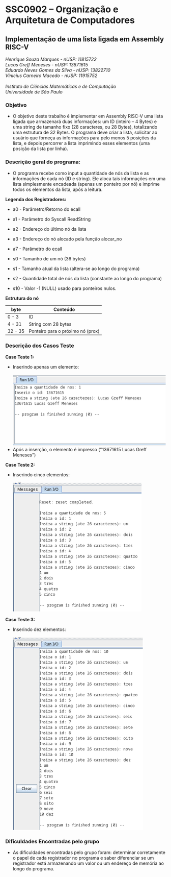 # SSC0902 – Organização e Arquitetura de Computadores
## Implementação de uma lista ligada em Assembly RISC-V

*Henrique Souza Marques - nUSP: 11815722*<br>
*Lucas Greff Meneses - nUSP: 13671615*<br>
*Eduardo Neves Gomes da Silva - nUSP: 13822710*<br>
*Vinicius Carneiro Macedo - nUSP: 11915752*<br><br>
*Instituto de Ciências Matemáticas e de Computação*<br>
*Universidade de São Paulo*

### Objetivo

- O objetivo deste trabalho é implementar em Assembly RISC-V uma lista ligada que armazenará duas informações: um ID (inteiro – 4 Bytes) e uma string de tamanho fixo (28 caracteres, ou 28 Bytes), totalizando uma estrutura de 32 Bytes. O programa deve criar a lista, solicitar ao usuário que forneça as informações para pelo menos 5 posições da lista, e depois percorrer a lista imprimindo esses elementos (uma posição da lista por linha).

### Descrição geral do programa:
- O programa recebe como input a quantidade de nós da lista e as informações de cada nó (ID e string). Ele aloca tais informações em uma lista simplesmente encadeada (apenas um ponteiro por nó) e imprime todos os elementos da lista, após a leitura.

**Legenda dos Registradores:**
- a0 - Parâmetro/Retorno do ecall
- a1 - Parâmetro do Syscall ReadString
- a2 - Endereço do último nó da lista
- a3 - Endereço do nó alocado pela função alocar_no
- a7 - Parâmetro do ecall

- s0 - Tamanho de um nó (36 bytes)
- s1 - Tamanho atual da lista (altera-se ao longo do programa)
- s2 - Quantidade total de nós da lista (constante ao longo do programa)
- s10 - Valor -1 (NULL) usado para ponteiros nulos.

**Estrutura do nó**

|byte    | Conteúdo|
|--------|---|
|0 - 3   | ID|
|4 - 31  | String com 28 bytes|
|32 - 35 | Ponteiro para o próximo nó (prox)|

### Descrição dos Casos Teste

**Caso Teste 1:**
- Inserindo apenas um elemento: <br><br>
![figura1](figures/figura1.png)
- Após a inserção, o elemento é impresso ("13671615 Lucas Greff Meneses") 

**Caso Teste 2:**
- Inserindo cinco elementos: <br> <br>
![figura2](figures/figura2.png)

**Caso Teste 3:**
- Inserindo dez elementos: <br> <br>
![figura3](figures/figura3.png)

### Dificuldades Encontradas pelo grupo

- As dificuldades encontradas pelo grupo foram: determinar corretamente o papel de cada registrador no programa e saber diferenciar se um registrador está armazenando um valor ou um endereço de memória ao longo do programa.
